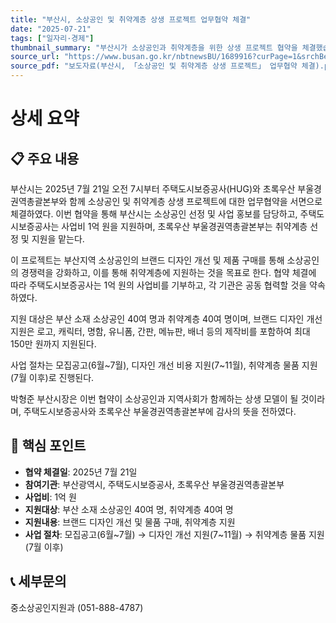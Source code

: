 ```yaml
---
title: "부산시, 소상공인 및 취약계층 상생 프로젝트 업무협약 체결"
date: "2025-07-21"
tags: ["일자리·경제"]
thumbnail_summary: "부산시가 소상공인과 취약계층을 위한 상생 프로젝트 협약을 체결했습니다."
source_url: "https://www.busan.go.kr/nbtnewsBU/1689916?curPage=1&srchBeginDt=&srchEndDt=&srchKey=&srchText="
source_pdf: "보도자료(부산시, 「소상공인 및 취약계층 상생 프로젝트」 업무협약 체결).pdf"
---
```


# 상세 요약

## 📋 주요 내용
부산시는 2025년 7월 21일 오전 7시부터 주택도시보증공사(HUG)와 초록우산 부울경권역총괄본부와 함께 소상공인 및 취약계층 상생 프로젝트에 대한 업무협약을 서면으로 체결하였다. 이번 협약을 통해 부산시는 소상공인 선정 및 사업 홍보를 담당하고, 주택도시보증공사는 사업비 1억 원을 지원하며, 초록우산 부울경권역총괄본부는 취약계층 선정 및 지원을 맡는다. 

이 프로젝트는 부산지역 소상공인의 브랜드 디자인 개선 및 제품 구매를 통해 소상공인의 경쟁력을 강화하고, 이를 통해 취약계층에 지원하는 것을 목표로 한다. 협약 체결에 따라 주택도시보증공사는 1억 원의 사업비를 기부하고, 각 기관은 공동 협력할 것을 약속하였다. 

지원 대상은 부산 소재 소상공인 40여 명과 취약계층 40여 명이며, 브랜드 디자인 개선 지원은 로고, 캐릭터, 명함, 유니폼, 간판, 메뉴판, 배너 등의 제작비를 포함하여 최대 150만 원까지 지원된다. 

사업 절차는 모집공고(6월~7월), 디자인 개선 비용 지원(7~11월), 취약계층 물품 지원(7월 이후)로 진행된다. 

박형준 부산시장은 이번 협약이 소상공인과 지역사회가 함께하는 상생 모델이 될 것이라며, 주택도시보증공사와 초록우산 부울경권역총괄본부에 감사의 뜻을 전하였다.

## 🎯 핵심 포인트
- **협약 체결일**: 2025년 7월 21일
- **참여기관**: 부산광역시, 주택도시보증공사, 초록우산 부울경권역총괄본부
- **사업비**: 1억 원
- **지원대상**: 부산 소재 소상공인 40여 명, 취약계층 40여 명
- **지원내용**: 브랜드 디자인 개선 및 물품 구매, 취약계층 지원
- **사업 절차**: 모집공고(6월~7월) → 디자인 개선 지원(7~11월) → 취약계층 물품 지원(7월 이후)

## 📞 세부문의
중소상공인지원과 (051-888-4787)